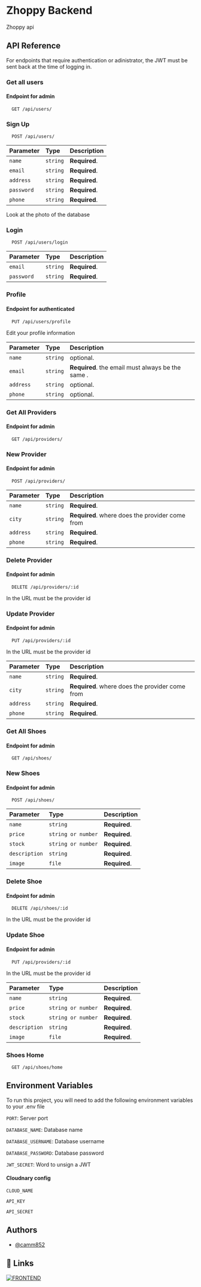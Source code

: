 
# Zhoppy Backend    

Zhoppy api

## API Reference


For endpoints that require authentication or adinistrator, the JWT must be sent back at the time of logging in.

### Get all users

#### Endpoint for admin

```http
  GET /api/users/
```


### Sign Up

```http
  POST /api/users/
```

| Parameter | Type     | Description                       |
| :-------- | :------- | :-------------------------------- |
| `name`    | `string`   | **Required**.  |
| `email`    | `string`   | **Required**.  |
| `address`    | `string`   | **Required**.  |
| `password`    | `string`   | **Required**. |
| `phone`    | `string`   | **Required**. |

Look at the photo of the database

### Login
```http
  POST /api/users/login
```

| Parameter | Type     | Description                       |
| :-------- | :------- | :-------------------------------- |
| `email`    | `string`   | **Required**.  |
| `password`    | `string`   | **Required**.  |


### Profile

#### Endpoint for authenticated

```http
  PUT /api/users/profile
```

Edit your profile information

| Parameter | Type     | Description                       |
| :-------- | :------- | :-------------------------------- |
| `name`    | `string`   | optional.  |
| `email`    | `string`   | **Required**. the email must always be the same .  |
| `address`    | `string`   | optional.  |
| `phone`    | `string`   | optional. |



### Get All Providers

#### Endpoint for admin

```http
  GET /api/providers/
```

### New Provider

#### Endpoint for admin

```http
  POST /api/providers/
```
| Parameter | Type     | Description                       |
| :-------- | :------- | :-------------------------------- |
| `name`    | `string`   | **Required**. |
| `city`    | `string`   | **Required**. where does the provider come from |
| `address`    | `string`   | **Required**. |
| `phone`    | `string`   | **Required**. |


### Delete Provider

#### Endpoint for admin

```http
  DELETE /api/providers/:id
```

In the URL must be the provider id

### Update Provider

#### Endpoint for admin

```http
  PUT /api/providers/:id
```

In the URL must be the provider id


| Parameter | Type     | Description                       |
| :-------- | :------- | :-------------------------------- |
| `name`    | `string`   | **Required**. |
| `city`    | `string`   | **Required**. where does the provider come from |
| `address`    | `string`   | **Required**. |
| `phone`    | `string`   | **Required**. |


### Get All Shoes

#### Endpoint for admin

```http
  GET /api/shoes/
```

### New Shoes

#### Endpoint for admin

```http
  POST /api/shoes/
```
| Parameter | Type     | Description                       |
| :-------- | :------- | :-------------------------------- |
| `name`    | `string`   | **Required**. |
| `price`    | `string or number`   | **Required**.|
| `stock`    | `string or number`   | **Required**. |
| `description`    | `string`   | **Required**. |
| `image`    | `file`   | **Required**. |



### Delete Shoe

#### Endpoint for admin

```http
  DELETE /api/shoes/:id
```

In the URL must be the provider id

### Update Shoe

#### Endpoint for admin

```http
  PUT /api/providers/:id
```

In the URL must be the provider id

| Parameter | Type     | Description                       |
| :-------- | :------- | :-------------------------------- |
| `name`    | `string`   | **Required**. |
| `price`    | `string or number`   | **Required**.|
| `stock`    | `string or number`   | **Required**. |
| `description`    | `string`   | **Required**. |
| `image`    | `file`   | **Required**. |



### Shoes Home

```http
  GET /api/shoes/home
```
## Environment Variables

To run this project, you will need to add the following environment variables to your .env file

`PORT`: Server port

`DATABASE_NAME`: Database name

`DATABASE_USERNAME`: Database username

`DATABASE_PASSWORD`: Database password

`JWT_SECRET`: Word to unsign a JWT 

#### Cloudnary config

`CLOUD_NAME`

`API_KEY`

`API_SECRET`
 

## Authors

- [@camm852](https://github.com/camm852)


## 🔗 Links

[![FRONTEND](https://img.shields.io/badge/Frontend-Github-000?style=for-the-badge&logo=ko-fi&logoColor=white)](https://github.com/camm852/Zhoppy-Front)